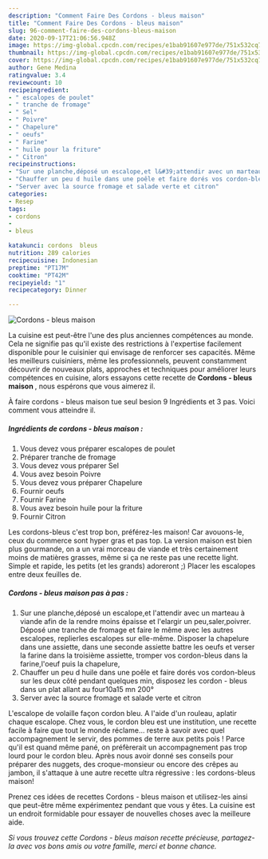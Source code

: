 ```yaml
---
description: "Comment Faire Des Cordons - bleus maison"
title: "Comment Faire Des Cordons - bleus maison"
slug: 96-comment-faire-des-cordons-bleus-maison
date: 2020-09-17T21:06:56.948Z
image: https://img-global.cpcdn.com/recipes/e1bab91607e977de/751x532cq70/cordons-bleus-maison-photo-principale-de-la-recette.jpg
thumbnail: https://img-global.cpcdn.com/recipes/e1bab91607e977de/751x532cq70/cordons-bleus-maison-photo-principale-de-la-recette.jpg
cover: https://img-global.cpcdn.com/recipes/e1bab91607e977de/751x532cq70/cordons-bleus-maison-photo-principale-de-la-recette.jpg
author: Gene Medina
ratingvalue: 3.4
reviewcount: 10
recipeingredient:
- " escalopes de poulet"
- " tranche de fromage"
- " Sel"
- " Poivre"
- " Chapelure"
- " oeufs"
- " Farine"
- " huile pour la friture"
- " Citron"
recipeinstructions:
- "Sur une planche,déposé un escalope,et l&#39;attendir avec un marteau à viande afin de la rendre moins épaisse et l&#39;elargir un peu,saler,poivrer. Déposé une tranche de fromage et faire le même avec les autres escalopes, replierles escalopes sur elle-même. Disposer la chapelure dans une assiette, dans une seconde assiette battre les oeufs et verser la farine dans la troisième assiette, tromper vos cordon-bleus dans la farine,l&#39;oeuf puis la chapelure,"
- "Chauffer un peu d huile dans une poêle et faire dorés vos cordon-bleus sur les deux côté pendant quelques min, disposez les cordon - bleus dans un plat allant au four10a15 mn 200°"
- "Server avec la source fromage et salade verte et citron"
categories:
- Resep
tags:
- cordons
- 
- bleus

katakunci: cordons  bleus 
nutrition: 289 calories
recipecuisine: Indonesian
preptime: "PT17M"
cooktime: "PT42M"
recipeyield: "1"
recipecategory: Dinner

---
```



![Cordons - bleus maison](https://img-global.cpcdn.com/recipes/e1bab91607e977de/751x532cq70/cordons-bleus-maison-photo-principale-de-la-recette.jpg)

La cuisine est peut-être l'une des plus anciennes compétences au monde. Cela ne signifie pas qu'il existe des restrictions à l'expertise facilement disponible pour le cuisinier qui envisage de renforcer ses capacités. Même les meilleurs cuisiniers, même les professionnels, peuvent constamment découvrir de nouveaux plats, approches et techniques pour améliorer leurs compétences en cuisine, alors essayons cette recette de <strong> Cordons - bleus maison </strong>, nous espérons que vous aimerez il.

<!--inarticleads1-->

À faire cordons - bleus maison tue seul besion 9 Ingrédients et 3 pas. Voici comment vous atteindre il.

##### Ingrédients de cordons - bleus maison :

1. Vous devez vous préparer  escalopes de poulet
1. Préparer  tranche de fromage
1. Vous devez vous préparer  Sel
1. Vous avez besoin  Poivre
1. Vous devez vous préparer  Chapelure
1. Fournir  oeufs
1. Fournir  Farine
1. Vous avez besoin  huile pour la friture
1. Fournir  Citron


Les cordons-bleus c&#39;est trop bon, préférez-les maison! Car avouons-le, ceux du commerce sont hyper gras et pas top. La version maison est bien plus gourmande, on a un vrai morceau de viande et très certainement moins de matières grasses, même si ça ne reste pas une recette light. Simple et rapide, les petits (et les grands) adoreront ;) Placer les escalopes entre deux feuilles de. 

<!--inarticleads2-->

##### Cordons - bleus maison pas à pas :

1. Sur une planche,déposé un escalope,et l&#39;attendir avec un marteau à viande afin de la rendre moins épaisse et l&#39;elargir un peu,saler,poivrer. Déposé une tranche de fromage et faire le même avec les autres escalopes, replierles escalopes sur elle-même. Disposer la chapelure dans une assiette, dans une seconde assiette battre les oeufs et verser la farine dans la troisième assiette, tromper vos cordon-bleus dans la farine,l&#39;oeuf puis la chapelure,
1. Chauffer un peu d huile dans une poêle et faire dorés vos cordon-bleus sur les deux côté pendant quelques min, disposez les cordon - bleus dans un plat allant au four10a15 mn 200°
1. Server avec la source fromage et salade verte et citron


L&#39;escalope de volaille façon cordon bleu. A l&#39;aide d&#39;un rouleau, aplatir chaque escalope. Chez vous, le cordon bleu est une institution, une recette facile à faire que tout le monde réclame… reste à savoir avec quel accompagnement le servir, des pommes de terre aux petits pois ! Parce qu&#39;il est quand même pané, on préfèrerait un accompagnement pas trop lourd pour le cordon bleu. Après nous avoir donné ses conseils pour préparer des nuggets, des croque-monsieur ou encore des crêpes au jambon, il s&#39;attaque à une autre recette ultra régressive : les cordons-bleus maison! 

<!--inarticleads1-->

<p>
Prenez ces idées de recettes Cordons - bleus maison et utilisez-les ainsi que peut-être même expérimentez pendant que vous y êtes. La cuisine est un endroit formidable pour essayer de nouvelles choses avec la meilleure aide.
</p>

<p>
<i>Si vous trouvez cette Cordons - bleus maison recette précieuse, partagez-la avec vos bons amis ou votre famille, merci et bonne chance.</i>
</p>
